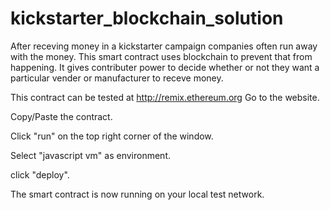 # kickstarter_blockchain_solution
After receving money in a kickstarter campaign companies often run away with the money. This smart contract uses blockchain to prevent that from happening. It gives contributer power to decide whether or not they want a particular vender or manufacturer to receve money.

This contract can be tested at http://remix.ethereum.org
Go to the website. 

Copy/Paste the contract.

Click "run" on the top right corner of the window.

Select "javascript vm" as environment.

click "deploy".

The smart contract is now running on your local test network.
